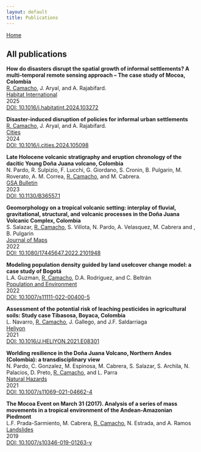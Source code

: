 ```yaml
---
layout: default
title: Publications
---
```


[Home](./)

## All publications

**How do disasters disrupt the spatial growth of informal settlements? A multi-temporal remote sensing approach – The case study of Mocoa, Colombia**  
<u>R. Camacho</u>, J. Aryal, and A. Rajabifard.  
[Habitat International](https://www.sciencedirect.com/journal/habitat-international)  
2025  
[DOI: 10.1016/j.habitatint.2024.103272](https://www.sciencedirect.com/science/article/pii/S0197397524002728?via%3Dihub)  

**Disaster-induced disruption of policies for informal urban settlements**  
<u>R. Camacho</u>, J. Aryal, and A. Rajabifard.  
[Cities](https://www.sciencedirect.com/journal/cities)  
2024  
[DOI: 10.1016/j.cities.2024.105098](https://www.sciencedirect.com/science/article/pii/S0264275124003123?via%3Dihub)  

**Late Holocene volcanic stratigraphy and eruption chronology of the dacitic Young Doña Juana volcano, Colombia**  
N. Pardo, R. Sulpizio, F. Lucchi, G. Giordano, S. Cronin, B. Pulgarin, M. Roverato, A. M. Correa, <u>R. Camacho</u>, and M. Cabrera.  
[GSA Bulletin](https://pubs.geoscienceworld.org/gsabulletin)  
2023  
[DOI: 10.1130/B36557.1](https://pubs.geoscienceworld.org/gsa/gsabulletin/article/135/9-10/2510/619822/Late-Holocene-volcanic-stratigraphy-and-eruption)  

**Geomorphology on a tropical volcanic setting: interplay of fluvial, gravitational, structural, and volcanic processes in the Doña Juana Volcanic Complex, Colombia**  
S. Salazar, <u>R. Camacho</u>, S. Villota, N. Pardo, A. Velasquez, M. Cabrera and , B. Pulgarin  
[Journal of Maps](https://www.tandfonline.com/journals/tjom20)  
2022  
[DOI: 10.1080/17445647.2022.2101948](https://www.tandfonline.com/doi/full/10.1080/17445647.2022.2101948)  

**Modeling population density guided by land usełcover change model: a case study of Bogotá**  
L.A. Guzman, <u>R. Camacho</u>, D.A. Rodriguez, and C. Beltrán  
[Population and Environment](https://www.springer.com/journal/11111)  
2022  
[DOI: 10.1007/s11111-022-00400-5](https://link.springer.com/article/10.1007/s11111-022-00400-5)  

**Assessment of the potential risk of leaching pesticides in agricultural soils: Study case Tibasosa, Boyaca, Colombia**  
L. Navarro, <u>R. Camacho</u>, J. Gallego, and J.F. Saldarriaga  
[Heliyon](https://www.cell.com/heliyon/home)  
2021  
[DOI: 10.1016/J.HELIYON.2021.E08301](https://www.cell.com/heliyon/pdf/S2405-8440(21)02404-X.pdf)  

**Worlding resilience in the Doña Juana Volcano, Northern Andes (Colombia): a transdisciplinary view**  
N. Pardo, C. Gonzalez, M. Espinosa, M. Cabrera, S. Salazar, S. Archila, N. Palacios, D. Preto, <u>R. Camacho</u>, and L. Parra  
[Natural Hazards](https://www.springer.com/journal/11069)  
2021  
[DOI: 10.1007/s11069-021-04662-4](https://link.springer.com/article/10.1007/s11069-021-04662-4)  

**The Mocoa Event on March 31 (2017). Analysis of a series of mass movements in a tropical environment of the Andean-Amazonian Piedmont**  
L.F. Prada-Sarmiento, M. Cabrera, <u>R. Camacho</u>, N. Estrada, and A. Ramos  
[Landslides](https://www.springer.com/journal/10346)  
2019  
[DOI: 10.1007/s10346-019-01263-y](https://link.springer.com/article/10.1007/s10346-019-01263-y)  
